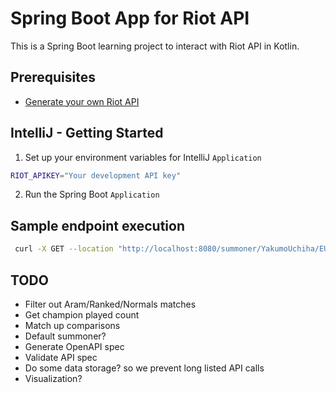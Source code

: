 # Spring Boot App for Riot API

This is a Spring Boot learning project to interact with Riot API in Kotlin.

## Prerequisites

- [Generate your own Riot API](https://developer.riotgames.com/)

## IntelliJ - Getting Started

1. Set up your environment variables for IntelliJ `Application`
```bash
RIOT_APIKEY="Your development API key"
```
2. Run the Spring Boot `Application`

## Sample endpoint execution

```bash
 curl -X GET --location "http://localhost:8080/summoner/YakumoUchiha/EUW"
```

## TODO

- Filter out Aram/Ranked/Normals matches
- Get champion played count
- Match up comparisons
- Default summoner?
- Generate OpenAPI spec
- Validate API spec
- Do some data storage? so we prevent long listed API calls
- Visualization?
